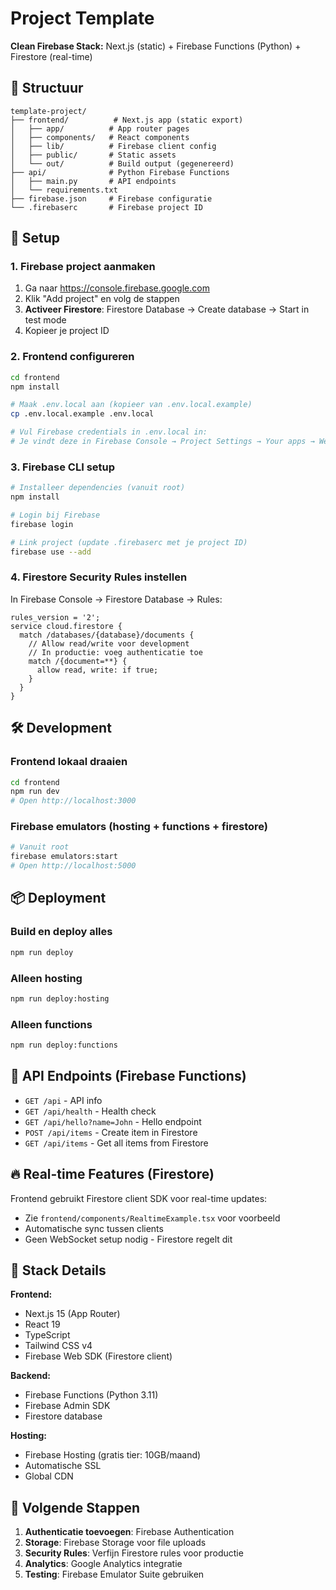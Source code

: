 # Project Template

**Clean Firebase Stack:** Next.js (static) + Firebase Functions (Python) + Firestore (real-time)

## 📁 Structuur

```
template-project/
├── frontend/          # Next.js app (static export)
│   ├── app/          # App router pages
│   ├── components/   # React components
│   ├── lib/          # Firebase client config
│   ├── public/       # Static assets
│   └── out/          # Build output (gegenereerd)
├── api/              # Python Firebase Functions
│   ├── main.py       # API endpoints
│   └── requirements.txt
├── firebase.json     # Firebase configuratie
└── .firebaserc       # Firebase project ID
```

## 🚀 Setup

### 1. Firebase project aanmaken
1. Ga naar https://console.firebase.google.com
2. Klik "Add project" en volg de stappen
3. **Activeer Firestore**: Firestore Database → Create database → Start in test mode
4. Kopieer je project ID

### 2. Frontend configureren
```bash
cd frontend
npm install

# Maak .env.local aan (kopieer van .env.local.example)
cp .env.local.example .env.local

# Vul Firebase credentials in .env.local in:
# Je vindt deze in Firebase Console → Project Settings → Your apps → Web app
```

### 3. Firebase CLI setup
```bash
# Installeer dependencies (vanuit root)
npm install

# Login bij Firebase
firebase login

# Link project (update .firebaserc met je project ID)
firebase use --add
```

### 4. Firestore Security Rules instellen
In Firebase Console → Firestore Database → Rules:
```
rules_version = '2';
service cloud.firestore {
  match /databases/{database}/documents {
    // Allow read/write voor development
    // In productie: voeg authenticatie toe
    match /{document=**} {
      allow read, write: if true;
    }
  }
}
```

## 🛠️ Development

### Frontend lokaal draaien
```bash
cd frontend
npm run dev
# Open http://localhost:3000
```

### Firebase emulators (hosting + functions + firestore)
```bash
# Vanuit root
firebase emulators:start
# Open http://localhost:5000
```

## 📦 Deployment

### Build en deploy alles
```bash
npm run deploy
```

### Alleen hosting
```bash
npm run deploy:hosting
```

### Alleen functions
```bash
npm run deploy:functions
```

## 🔗 API Endpoints (Firebase Functions)

- `GET /api` - API info
- `GET /api/health` - Health check
- `GET /api/hello?name=John` - Hello endpoint
- `POST /api/items` - Create item in Firestore
- `GET /api/items` - Get all items from Firestore

## 🔥 Real-time Features (Firestore)

Frontend gebruikt Firestore client SDK voor real-time updates:
- Zie `frontend/components/RealtimeExample.tsx` voor voorbeeld
- Automatische sync tussen clients
- Geen WebSocket setup nodig - Firestore regelt dit

## 📝 Stack Details

**Frontend:**
- Next.js 15 (App Router)
- React 19
- TypeScript
- Tailwind CSS v4
- Firebase Web SDK (Firestore client)

**Backend:**
- Firebase Functions (Python 3.11)
- Firebase Admin SDK
- Firestore database

**Hosting:**
- Firebase Hosting (gratis tier: 10GB/maand)
- Automatische SSL
- Global CDN

## 🎯 Volgende Stappen

1. **Authenticatie toevoegen**: Firebase Authentication
2. **Storage**: Firebase Storage voor file uploads
3. **Security Rules**: Verfijn Firestore rules voor productie
4. **Analytics**: Google Analytics integratie
5. **Testing**: Firebase Emulator Suite gebruiken
